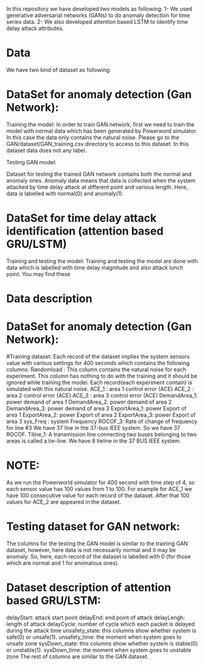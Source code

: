 In this repository we have developed two models as following:
1- We used generative adversarial networks (GANs) to do anomaly detection for time series data. 
2- We also developed attention based LSTM to identify time delay attack attributes.

# Data

We have two kind of dataset as following:

# DataSet for anomaly detection (Gan Network):

Training the model:
In order to train GAN network, first we need to train the model with normal data which has been generated by Powerword simulator. In this case the data only contains the natural noise. Please go to the GAN/dataset/GAN_training.csv directory to access to this dataset. In this dataset data does not any label.

Testing GAN model:

Dataset for testing the trained GAN network contains both the normal and anomaly ones. Anomaly data means that data is collected when the system attacked by time delay attack at different point and various length. Here, data is labelled with normal(0) and anomaly(1).

# DataSet for time delay attack identification (attention based GRU/LSTM)

Training and testing the model:
Training and testing the model are done with data which is labelled with time delay magnitude and also attack lunch point. You may find these 

# Data description

# DataSet for anomaly detection (Gan Network):

#Training dataset:
Each record of the dataset implies the system sensors value with various settings for 400 seconds which contains the following columns:
Randomload : This column contains the natural noise for each experiment. This column has nothing to do with the training and it should be ignored while training the model. Each record(each experiment contain) is simulated with this natural noise.
ACE_1 : area 1 control error (ACE)
ACE_2 : area 2 control error (ACE)
ACE_3 : area 3 control error (ACE)
DemandArea_1: power demand of area 1
DemandArea_2: power demand of area 2
DemandArea_3: power demand of area 3
ExportArea_1: power Export of area 1
ExportArea_2: power Export of area 2
ExportArea_3: power Export of area 3
sys_Freq : system Frequency
ROCOF_3: Rate of change of frequency for line #3
We have 37 line in the 37-bus IEEE system. So we have 37 ROCOF. 
Tiline_1: A transmission line connecting two buses belonging to two areas is called a tie-line.
We have 8 tieline in the 37 BUS IEEE system.
# NOTE: 
As we run the Powerworld simulator for 400 second with time step of 4, so each sensor value has 100 values from 1 to 100. For example for ACE_1 we have 100 consecutive value for each record of the dataset. After that 100 values for ACE_2 are appeared in the dataset.
# Testing dataset for GAN network:
The columns for the testing the GAN model is similar to the training GAN dataset, however, here data is not necessarily normal and it may be anomaly. So, here, each record of the dataset is labelled with 0 (for those which are normal and 1 for anomalous ones).
# Dataset description of attention based GRU/LSTM:
delayStart: attack start point
delayEnd: end point of attack
delayLengh: length of attack
delayCycle: number of cycle which each packet is delayed during the attack time
unsafety_state: this columns show whether system is safe(0) or unsafe(1).
unsafety_time: the moment when system goes to unsafe zone
sysDown_state: this columns show whether system is stable(0) or unstable(1).
sysDown_time: the moment when system goes to unstable zone
The rest of columns are similar to the GAN dataset.







